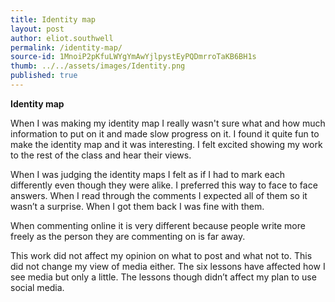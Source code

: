 ```yaml
---
title: Identity map
layout: post
author: eliot.southwell
permalink: /identity-map/
source-id: 1MnoiP2pKfuLWYgYmAwYjlpystEyPQDmrroTaKB6BH1s
thumb: ../../assets/images/Identity.png
published: true
---
```

**Identity map**

When I was making my identity map I really wasn't sure what and how much information to put on it and made slow progress on it.
I found it quite fun to make the identity map and it was interesting.
I felt excited showing my work to the rest of the class and hear their views.

When I was judging the identity maps I felt as if I had to mark each differently even though they were alike.
I preferred this way to face to face answers.
When I read through the comments I expected all of them so it wasn’t a surprise.
When I got them back I was fine with them.

When commenting online it is very different because people write more freely as the person they are commenting on is far away.

This work did not affect my opinion on what to post and what not to.
This did not change my view of media either.
The six lessons have affected how I see media but only a little.
The lessons though didn’t affect my plan to use social media.

